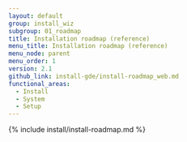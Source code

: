 ```yaml
---
layout: default
group: install_wiz
subgroup: 01_roadmap
title: Installation roadmap (reference)
menu_title: Installation roadmap (reference)
menu_node: parent
menu_order: 1
version: 2.1
github_link: install-gde/install-roadmap_web.md
functional_areas:
  - Install
  - System
  - Setup
---
```


{% include install/install-roadmap.md %}
